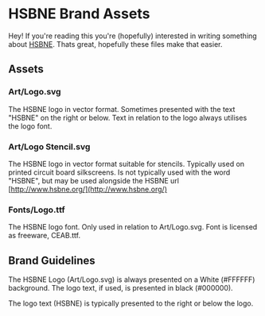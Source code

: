 # HSBNE Brand Assets

Hey! If you're reading this you're (hopefully) interested in writing something about [HSBNE](http://www.hsbne.org). Thats great, hopefully these files make that easier.

## Assets

### Art/Logo.svg

The HSBNE logo in vector format. Sometimes presented with the text "HSBNE" on the right or below. Text in relation to the logo always utilises the logo font.

### Art/Logo Stencil.svg

The HSBNE logo in vector format suitable for stencils. Typically used on printed circuit board silkscreens. Is not typically used with the word "HSBNE", but may be used alongside the HSBNE url [http://www.hsbne.org/](http://www.hsbne.org/)

### Fonts/Logo.ttf

The HSBNE logo font. Only used in relation to Art/Logo.svg. Font is licensed as freeware, CEAB.ttf.

## Brand Guidelines

The HSBNE Logo (Art/Logo.svg) is always presented on a White (#FFFFFF) background. The logo text, if used, is presented in black (#000000).

The logo text (HSBNE) is typically presented to the right or below the logo.
